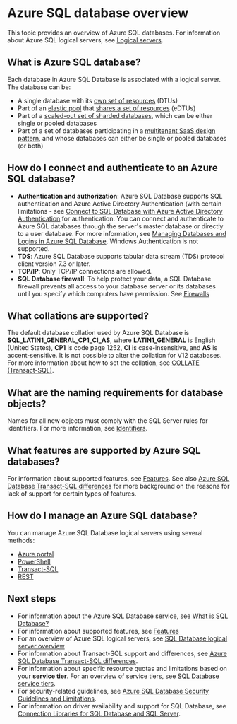 <properties
    pageTitle="Azure SQL database overview | Azure"
    description="This page provides an overview of Azure SQL databases."
    services="sql-database"
    documentationcenter="na"
    author="CarlRabeler"
    manager="jhubbard"
    editor="" />
<tags
    ms.service="sql-database"
    ms.custom="single databases"
    ms.devlang="na"
    ms.topic="get-started-article"
    ms.tgt_pltfrm="na"
    ms.workload="data-management"
    ms.date="11/28/2016"
    wacn.date=""
    ms.author="carlrab" />

# Azure SQL database overview
This topic provides an overview of Azure SQL databases. For information about Azure SQL logical servers, see [Logical servers](/documentation/articles/sql-database-server-overview/).

## What is Azure SQL database?
Each database in Azure SQL Database is associated with a logical server. The database can be:

- A single database with its [own set of resources](/documentation/articles/sql-database-what-is-a-dtu/#what-are-database-transaction-units-dtus) (DTUs)
- Part of an [elastic pool](/documentation/articles/sql-database-elastic-pool/) that [shares a set of resources](/documentation/articles/sql-database-what-is-a-dtu/#what-are-elastic-database-transaction-units-edtus) (eDTUs)
- Part of a [scaled-out set of sharded databases](/documentation/articles/sql-database-elastic-scale-introduction/#horizontal-and-vertical-scaling), which can be either single or pooled databases
- Part of a set of databases participating in a [multitenant SaaS design pattern](/documentation/articles/sql-database-design-patterns-multi-tenancy-saas-applications/), and whose databases can either be single or pooled databases (or both) 

## How do I connect and authenticate to an Azure SQL database?

- **Authentication and authorization**: Azure SQL Database supports SQL authentication and Azure Active Directory Authentication (with certain limitations - see [Connect to SQL Database with Azure Active Directory Authentication](/documentation/articles/sql-database-aad-authentication/) for authentication. You can connect and authenticate to Azure SQL databases through the server's master database or directly to a user database. 
For more information, see [Managing Databases and Logins in Azure SQL Database](/documentation/articles/sql-database-manage-logins/). Windows Authentication is not supported. 
- **TDS**: Azure SQL Database supports tabular data stream (TDS) protocol client version 7.3 or later.
- **TCP/IP**: Only TCP/IP connections are allowed.
- **SQL Database firewall**: To help protect your data, a SQL Database firewall prevents all access to your database server or its databases until you specify which computers have permission. See [Firewalls](/documentation/articles/sql-database-firewall-configure/)

## What collations are supported?
The default database collation used by Azure SQL Database is **SQL_LATIN1_GENERAL_CP1_CI_AS**, where **LATIN1_GENERAL** is English (United States), **CP1** is code page 1252, **CI** is case-insensitive, and **AS** is accent-sensitive. It is not possible to alter the collation for V12 databases. For more information about how to set the collation, see [COLLATE (Transact-SQL)](https://msdn.microsoft.com/zh-cn/library/ms184391.aspx).

## What are the naming requirements for database objects?

Names for all new objects must comply with the SQL Server rules for identifiers. For more information, see [Identifiers](https://msdn.microsoft.com/zh-cn/library/ms175874.aspx).

## What features are supported by Azure SQL databases?

For information about supported features, see [Features](/documentation/articles/sql-database-features/). See also [Azure SQL Database Transact-SQL differences](/documentation/articles/sql-database-transact-sql-information/) for more background on the reasons for lack of support for certain types of features.

## How do I manage an Azure SQL database?

You can manage Azure SQL Database logical servers using several methods:
- [Azure portal](/documentation/articles/sql-database-manage-portal/)
- [PowerShell](/documentation/articles/sql-database-manage-powershell/)
- [Transact-SQL](/documentation/articles/sql-database-manage-azure-ssms/)
- [REST](https://docs.microsoft.com/rest/api/sql/)

## Next steps

- For information about the Azure SQL Database service, see [What is SQL Database?](/documentation/articles/sql-database-technical-overview/)
- For information about supported features, see [Features](/documentation/articles/sql-database-features/)
- For an overview of Azure SQL logical servers, see [SQL Database logical server overview](/documentation/articles/sql-database-server-overview/)
- For information about Transact-SQL support and differences, see [Azure SQL Database Transact-SQL differences](/documentation/articles/sql-database-transact-sql-information/).
- For information about specific resource quotas and limitations based on your **service tier**. For an overview of service tiers, see [SQL Database service tiers](/documentation/articles/sql-database-service-tiers/).
- For security-related guidelines, see [Azure SQL Database Security Guidelines and Limitations](/documentation/articles/sql-database-security-guidelines/).
- For information on driver availability and support for SQL Database, see [Connection Libraries for SQL Database and SQL Server](/documentation/articles/sql-database-libraries/).

